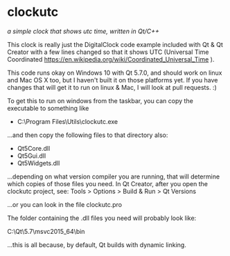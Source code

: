 # clockutc
*a simple clock that shows utc time, written in Qt/C++*

This clock is really just the DigitalClock code example included with Qt &
Qt Creator with a few lines changed so that it shows UTC (Universal Time
Coordinated  https://en.wikipedia.org/wiki/Coordinated_Universal_Time ).

This code runs okay on Windows 10 with Qt 5.7.0, and should work on linux and
Mac OS X too, but I haven't built it on those platforms yet.  If you have
changes that will get it to run on linux & Mac, I will look at pull requests. :)

To get this to run on windows from the taskbar, you can copy the executable
to something like
- C:\Program Files\Utils\clockutc.exe

...and then copy the following files to that directory also:

- Qt5Core.dll
- Qt5Gui.dll
- Qt5Widgets.dll

...depending on what version compiler you are running, that will determine
which copies of those files you need.  In Qt Creator, after you open the
clockutc project, see: Tools > Options > Build & Run > Qt Versions

...or you can look in the file clockutc.pro

The folder containing the .dll files you need will probably look like:

C:\Qt\5.7\msvc2015_64\bin

...this is all because, by default, Qt builds with dynamic linking.